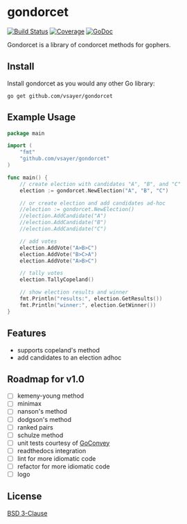# gondorcet

[![Build Status](https://travis-ci.org/vsayer/gondorcet.svg?branch=master)](https://travis-ci.org/vsayer/gondorcet) [![Coverage](http://gocover.io/_badge/github.com/vsayer/blu?0)](http://gocover.io/github.com/vsayer/gondorcet) [![GoDoc](https://godoc.org/github.com/vsayer/gondorcet?status.svg)](https://godoc.org/github.com/vsayer/gondorcet)

Gondorcet is a library of condorcet methods for gophers.

## Install
Install gondorcet as you would any other Go library:
```shell
go get github.com/vsayer/gondorcet
```

## Example Usage
```go
package main

import (
	"fmt"
	"github.com/vsayer/gondorcet"
)

func main() {
	// create election with candidates "A", "B", and "C"
	election := gondorcet.NewElection("A", "B", "C")

	// or create election and add candidates ad-hoc
	//election := gondorcet.NewElection()
	//election.AddCandidate("A")
	//election.AddCandidate("B")
	//election.AddCandidate("C")

	// add votes
	election.AddVote("A>B>C")
	election.AddVote("B>C>A")
	election.AddVote("A>B>C")

	// tally votes
	election.TallyCopeland()

	// show election results and winner
	fmt.Println("results:", election.GetResults())
	fmt.Println("winner:", election.GetWinner())
}
```

## Features
* supports copeland's method
* add candidates to an election adhoc

## Roadmap for v1.0
- [ ] kemeny-young method
- [ ] minimax
- [ ] nanson's method
- [ ] dodgson's method
- [ ] ranked pairs
- [ ] schulze method
- [ ] unit tests courtesy of [GoConvey](http://goconvey.co/)
- [ ] readthedocs integration
- [ ] lint for more idiomatic code
- [ ] refactor for more idiomatic code
- [ ] logo

## License
[BSD 3-Clause](LICENSE)

